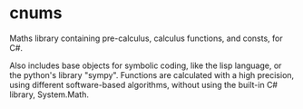 # cnums
Maths library containing pre-calculus, calculus functions, and consts, for C#.

Also includes base objects for symbolic coding, like the lisp language, or the python's library "sympy".
Functions are calculated with a high precision, using different software-based algorithms, without using the built-in C# library, System.Math.
